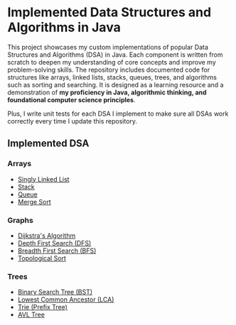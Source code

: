 # Implemented Data Structures and Algorithms in Java
This project showcases my custom implementations of popular Data Structures and Algorithms (DSA) in Java. Each component is written from scratch to deepen my understanding of core concepts and improve my problem-solving skills. The repository includes documented code for structures like arrays, linked lists, stacks, queues, trees, and algorithms such as sorting and searching. It is designed as a learning resource and a demonstration of **my proficiency in Java, algorithmic thinking, and foundational computer science principles**.

Plus, I write unit tests for each DSA I implement to make sure all DSAs work correctly every time I update this repository.

## Implemented DSA
### Arrays
- [Singly Linked List](app/src/main/java/mahmh/customdsa/arrays/SinglyLinkedList.java)
- [Stack](app/src/main/java/mahmh/customdsa/arrays/Stack.java)
- [Queue](app/src/main/java/mahmh/customdsa/arrays/Queue.java)
- [Merge Sort](app/src/main/java/mahmh/customdsa/arrays/MergeSort.java)

### Graphs
- [Dijkstra's Algorithm](app/src/main/java/mahmh/customdsa/graphs/Dijkstra.java)
- [Depth First Search (DFS)](app/src/main/java/mahmh/customdsa/graphs/DepthFirstSearch.java)
- [Breadth First Search (BFS)](app/src/main/java/mahmh/customdsa/graphs/BreadthFirstSearch.java)
- [Topological Sort](app/src/main/java/mahmh/customdsa/graphs/TopologicalSort.java)

### Trees
- [Binary Search Tree (BST)](app/src/main/java/mahmh/customdsa/trees/BinarySearchTree.java)
- [Lowest Common Ancestor (LCA)](app/src/main/java/mahmh/customdsa/trees/LowestCommonAncestor.java)
- [Trie (Prefix Tree)](app/src/main/java/mahmh/customdsa/trees/Trie.java)
- [AVL Tree](app/src/main/java/mahmh/customdsa/trees/AVLTree.java)